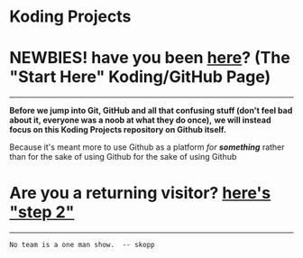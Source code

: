 Koding Projects
========

# NEWBIES! have you been [here](http://kodingprojects.github.com/start-here)? (The "Start Here" Koding/GitHub Page)

___
**Before we jump into Git, GitHub and all that confusing stuff (don't feel bad about it, everyone was a noob at what they do once),**
**we will instead focus on this Koding Projects repository __on__ Github itself.**

Because it's meant more to use Github as a platform _for **something**_ rather than for the sake of using Github for the sake of using Github

# Are you a returning visitor? [here's "step 2"](https://github.com/kodingprojects/start-here/blob/master/STEP2.md)
___

` No team is a one man show. 
  -- skopp
  `
